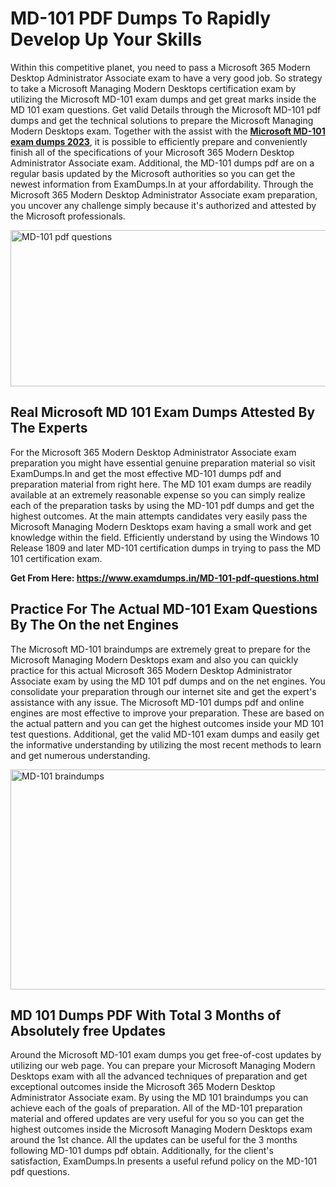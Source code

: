 <h1><strong>MD-101 PDF Dumps To Rapidly Develop Up Your Skills</strong></h1>
<p>Within this competitive planet, you need to pass a Microsoft 365 Modern Desktop Administrator Associate exam to have a very good job. So strategy to take a Microsoft Managing Modern Desktops certification exam by utilizing the Microsoft MD-101 exam dumps and get great marks inside the MD 101 exam questions. Get valid Details through the Microsoft MD-101 pdf dumps and get the technical solutions to prepare the Microsoft Managing Modern Desktops exam. Together with the assist with the <strong><a href="https://www.examdumps.in/MD-101-pdf-questions.html">Microsoft MD-101 exam dumps 2023</a></strong>, it is possible to efficiently prepare and conveniently finish all of the specifications of your Microsoft 365 Modern Desktop Administrator Associate exam. Additional, the MD-101 dumps pdf are on a regular basis updated by the Microsoft authorities so you can get the newest information from ExamDumps.In at your affordability. Through the Microsoft 365 Modern Desktop Administrator Associate exam preparation, you uncover any challenge simply because it's authorized and attested by the Microsoft professionals.</p>
<p><img src="https://i.ibb.co/zxJwW90/Copy-of-Online-Classes-Twitter-header-post-Made-with-Poster-My-Wall-1.png" alt="MD-101 pdf questions" width="750" height="250" /></p>
<h2><strong>Real Microsoft MD 101 Exam Dumps Attested By The Experts</strong></h2>
<p>For the Microsoft 365 Modern Desktop Administrator Associate exam preparation you might have essential genuine preparation material so visit ExamDumps.In and get the most effective MD-101 dumps pdf and preparation material from right here. The MD 101 exam dumps are readily available at an extremely reasonable expense so you can simply realize each of the preparation tasks by using the MD-101 pdf dumps and get the highest outcomes. At the main attempts candidates very easily pass the Microsoft Managing Modern Desktops exam having a small work and get knowledge within the field. Efficiently understand by using the Windows 10 Release 1809 and later MD-101 certification dumps in trying to pass the MD 101 certification exam.</p>
<p><strong>Get From Here:&nbsp;<a href="https://www.examdumps.in/MD-101-pdf-questions.html">https://www.examdumps.in/MD-101-pdf-questions.html</a></strong></p>
<h2><strong>Practice For The Actual MD-101 Exam Questions By The On the net Engines</strong></h2>
<p>The Microsoft MD-101 braindumps are extremely great to prepare for the Microsoft Managing Modern Desktops exam and also you can quickly practice for this actual Microsoft 365 Modern Desktop Administrator Associate exam by using the MD 101 pdf dumps and on the net engines. You consolidate your preparation through our internet site and get the expert's assistance with any issue. The Microsoft MD-101 dumps pdf and online engines are most effective to improve your preparation. These are based on the actual pattern and you can get the highest outcomes inside your MD 101 test questions. Additional, get the valid MD-101 exam dumps and easily get the informative understanding by utilizing the most recent methods to learn and get numerous understanding.</p>
<p><a href="https://www.examdumps.in/MD-101-pdf-questions.html"><img src="https://i.ibb.co/QkNtdwY/Copy-of-Zoom-Online-Classes-Facebook-Share-Po-Made-with-Poster-My-Wall-1.jpg" alt="MD-101 braindumps" width="670" height="352" /></a></p>
<h2><strong>MD 101 Dumps PDF With Total 3 Months of Absolutely free Updates</strong></h2>
<p>Around the Microsoft MD-101 exam dumps you get free-of-cost updates by utilizing our web page. You can prepare your Microsoft Managing Modern Desktops exam with all the advanced techniques of preparation and get exceptional outcomes inside the Microsoft 365 Modern Desktop Administrator Associate exam. By using the MD 101 braindumps you can achieve each of the goals of preparation. All of the MD-101 preparation material and offered updates are very useful for you so you can get the highest outcomes inside the Microsoft Managing Modern Desktops exam around the 1st chance. All the updates can be useful for the 3 months following MD-101 dumps pdf obtain. Additionally, for the client's satisfaction, ExamDumps.In presents a useful refund policy on the MD-101 pdf questions.</p>
